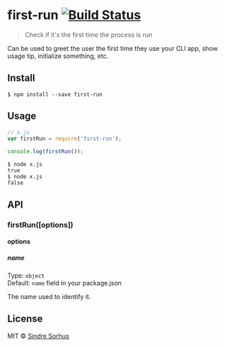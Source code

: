 # first-run [![Build Status](https://travis-ci.org/sindresorhus/first-run.svg?branch=master)](https://travis-ci.org/sindresorhus/first-run)

> Check if it's the first time the process is run

Can be used to greet the user the first time they use your CLI app, show usage tip, initialize something, etc.


## Install

```
$ npm install --save first-run
```


## Usage

```js
// x.js
var firstRun = require('first-run');

console.log(firstRun());
```

```
$ node x.js
true
$ node x.js
false
```


## API

### firstRun([options])

#### options

##### name

Type: `object`  
Default: `name` field in your package.json

The name used to identify it.


## License

MIT © [Sindre Sorhus](http://sindresorhus.com)
